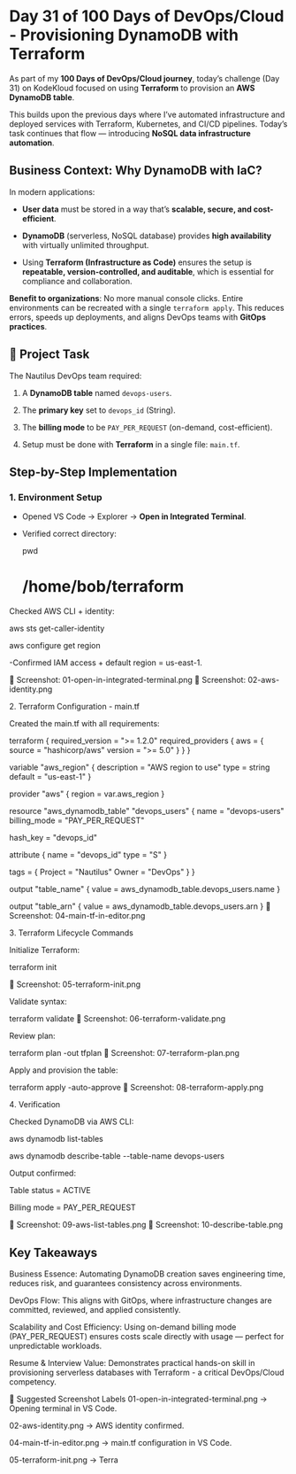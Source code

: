 # Day 31 of 100 Days of DevOps/Cloud - Provisioning DynamoDB with Terraform

As part of my **100 Days of DevOps/Cloud journey**, today’s challenge (Day 31) on KodeKloud focused on using **Terraform** to provision an **AWS DynamoDB table**.  

This builds upon the previous days where I’ve automated infrastructure and deployed services with Terraform, Kubernetes, and CI/CD pipelines. Today’s task continues that flow — introducing **NoSQL data infrastructure automation**.  

## Business Context: Why DynamoDB with IaC?

In modern applications:  

- **User data** must be stored in a way that’s **scalable, secure, and cost-efficient**.  

- **DynamoDB** (serverless, NoSQL database) provides **high availability** with virtually unlimited throughput.  

- Using **Terraform (Infrastructure as Code)** ensures the setup is **repeatable, version-controlled, and auditable**, which is essential for compliance and collaboration.  

**Benefit to organizations**: No more manual console clicks. Entire environments can be recreated with a single `terraform apply`. This reduces errors, speeds up deployments, and aligns DevOps teams with **GitOps practices**.

## 🎯 Project Task

The Nautilus DevOps team required:  

1. A **DynamoDB table** named `devops-users`.  

2. The **primary key** set to `devops_id` (String).  

3. The **billing mode** to be `PAY_PER_REQUEST` (on-demand, cost-efficient).  

4. Setup must be done with **Terraform** in a single file: `main.tf`.

## Step-by-Step Implementation

### 1. Environment Setup
- Opened VS Code → Explorer → **Open in Integrated Terminal**.  

- Verified correct directory:

  pwd

  # /home/bob/terraform

Checked AWS CLI + identity:

aws sts get-caller-identity

aws configure get region

-Confirmed IAM access + default region = us-east-1.

📸 Screenshot: 01-open-in-integrated-terminal.png
📸 Screenshot: 02-aws-identity.png

2️. Terraform Configuration - main.tf

Created the main.tf with all requirements:

terraform {
  required_version = ">= 1.2.0"
  required_providers {
    aws = {
      source  = "hashicorp/aws"
      version = ">= 5.0"
    }
  }
}

variable "aws_region" {
  description = "AWS region to use"
  type        = string
  default     = "us-east-1"
}

provider "aws" {
  region = var.aws_region
}

resource "aws_dynamodb_table" "devops_users" {
  name         = "devops-users"
  billing_mode = "PAY_PER_REQUEST"

  hash_key = "devops_id"

  attribute {
    name = "devops_id"
    type = "S"
  }

  tags = {
    Project = "Nautilus"
    Owner   = "DevOps"
  }
}

output "table_name" {
  value = aws_dynamodb_table.devops_users.name
}

output "table_arn" {
  value = aws_dynamodb_table.devops_users.arn
}
📸 Screenshot: 04-main-tf-in-editor.png

3️. Terraform Lifecycle Commands

Initialize Terraform:

terraform init

📸 Screenshot: 05-terraform-init.png

Validate syntax:

terraform validate
📸 Screenshot: 06-terraform-validate.png

Review plan:

terraform plan -out tfplan
📸 Screenshot: 07-terraform-plan.png

Apply and provision the table:

terraform apply -auto-approve
📸 Screenshot: 08-terraform-apply.png

4️. Verification

Checked DynamoDB via AWS CLI:

aws dynamodb list-tables

aws dynamodb describe-table --table-name devops-users

Output confirmed:

Table status = ACTIVE

Billing mode = PAY_PER_REQUEST

📸 Screenshot: 09-aws-list-tables.png
📸 Screenshot: 10-describe-table.png

## Key Takeaways
Business Essence: Automating DynamoDB creation saves engineering time, reduces risk, and guarantees consistency across environments.

DevOps Flow: This aligns with GitOps, where infrastructure changes are committed, reviewed, and applied consistently.

Scalability and Cost Efficiency: Using on-demand billing mode (PAY_PER_REQUEST) ensures costs scale directly with usage — perfect for unpredictable workloads.

Resume & Interview Value: Demonstrates practical hands-on skill in provisioning serverless databases with Terraform - a critical DevOps/Cloud competency.

📸 Suggested Screenshot Labels
01-open-in-integrated-terminal.png → Opening terminal in VS Code.

02-aws-identity.png → AWS identity confirmed.

04-main-tf-in-editor.png → main.tf configuration in VS Code.

05-terraform-init.png → Terra
